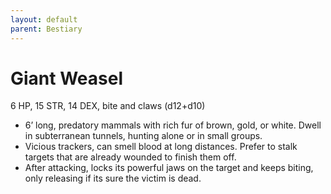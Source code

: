 ```yaml
---
layout: default
parent: Bestiary
---
```


# Giant Weasel

6 HP, 15 STR, 14 DEX, bite and claws (d12+d10)

- 6’ long, predatory mammals with rich fur of brown, gold, or white. Dwell in subterranean tunnels, hunting alone or in small groups.
- Vicious trackers, can smell blood at long distances. Prefer to stalk targets that are already wounded to finish them off.
- After attacking, locks its powerful jaws on the target and keeps biting, only releasing if its sure the victim is dead.
